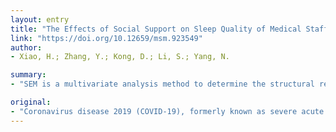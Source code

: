 ```yaml
---
layout: entry
title: "The Effects of Social Support on Sleep Quality of Medical Staff Treating Patients with Coronavirus Disease 2019 (COVID-19) in January and February 2020 in China"
link: "https://doi.org/10.12659/msm.923549"
author:
- Xiao, H.; Zhang, Y.; Kong, D.; Li, S.; Yang, N.

summary:
- "SEM is a multivariate analysis method to determine the structural relationship between measured variables. Levels of anxiety, self-efficacy, stress, sleep quality, and social support were measured using the and the Self-Rating Anxiety Scale (SAS), the General Self-Efficacy Scale, the Pittsburgh Sleep Quality Index (PSQI) and the Social Support Rate Scale. SEM was a one-month cross-sectional observational study in Wuhan City, China. Patients with COVID-19 formerly known as severe acute respiratory syndrome coronavirus."

original:
- "Coronavirus disease 2019 (COVID-19), formerly known as severe acute respiratory syndrome coronavirus 2 (SARS-CoV-2) and 2019 novel coronavirus (2019-nCoV), was first identified in December 2019 in Wuhan City, China. Structural equation modeling (SEM) is a multivariate analysis method to determine the structural relationship between measured variables. This observational study aimed to use SEM to determine the effects of social support on sleep quality and function of medical staff who treated patients with COVID-19 in January and February 2020 in Wuhan, China. MATERIAL AND METHODS A one-month cross-sectional observational study included 180 medical staff who treated patients with COVID-19 infection. Levels of anxiety, self-efficacy, stress, sleep quality, and social support were measured using the and the Self-Rating Anxiety Scale (SAS), the General Self-Efficacy Scale (GSES), the Stanford Acute Stress Reaction (SASR) questionnaire, the Pittsburgh Sleep Quality Index (PSQI), and the Social Support Rate Scale (SSRS), respectively. Pearson's correlation analysis and SEM identified the interactions between these factors. RESULTS Levels of social support for medical staff were significantly associated with self-efficacy and sleep quality and negatively associated with the degree of anxiety and stress. Levels of anxiety were significantly associated with the levels of stress, which negatively impacted self-efficacy and sleep quality. Anxiety, stress, and self-efficacy were mediating variables associated with social support and sleep quality. CONCLUSIONS SEM showed that medical staff in China who were treating patients with COVID-19 infection during January and February 2020 had levels of anxiety, stress, and self-efficacy that were dependent on sleep quality and social support."
---
```


